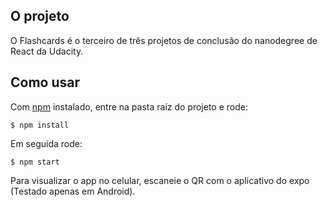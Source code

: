 ## O projeto

O Flashcards é o terceiro de três projetos de conclusão do nanodegree de React da Udacity.

## Como usar

Com [npm](https://npmjs.org/) instalado, entre na pasta raíz do projeto e rode:

    $ npm install

Em seguida rode:

    $ npm start

Para visualizar o app no celular, escaneie o QR com o aplicativo do expo (Testado apenas em Android).
